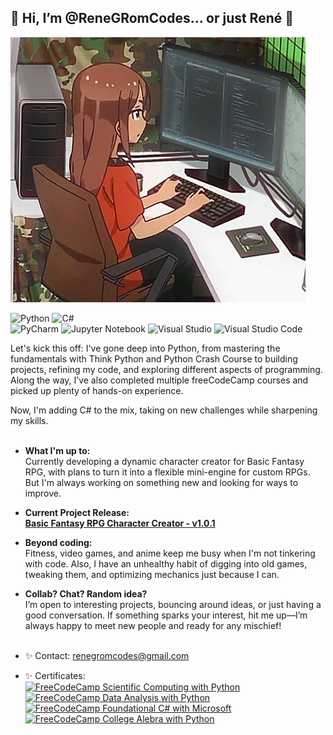 ## 👋 Hi, I’m @ReneGRomCodes... or just René 👋  
![Alt Text](https://github.com/ReneGRomCodes/ReneGRomCodes/blob/main/readme_gif.gif)  
  
![Python](https://img.shields.io/badge/python-3670A0?style=Flat&logo=python&logoColor=ffdd54) ![C#](https://img.shields.io/badge/c%23-%23239120.svg?style=flat&logo=csharp&logoColor=white)  
![PyCharm](https://img.shields.io/badge/pycharm-143?style=Flat&logo=pycharm&logoColor=black&color=black&labelColor=green) ![Jupyter Notebook](https://img.shields.io/badge/jupyter-%23FA0F00.svg?style=flat&logo=jupyter&logoColor=white) ![Visual Studio](https://img.shields.io/badge/Visual%20Studio-5C2D91.svg?style=flat&logo=visual-studio&logoColor=white) ![Visual Studio Code](https://img.shields.io/badge/Visual%20Studio%20Code-0078d7.svg?style=flat&logo=visual-studio-code&logoColor=white)  
  
Let's kick this off: I've gone deep into Python, from mastering the fundamentals with Think Python and Python Crash Course to building projects, refining my code, and exploring different aspects of programming. Along the way, I’ve also completed multiple freeCodeCamp courses and picked up plenty of hands-on experience.

  Now, I'm adding C# to the mix, taking on new challenges while sharpening my skills.
&nbsp;  
&nbsp;  
- **What I'm up to:**  
  Currently developing a dynamic character creator for Basic Fantasy RPG, with plans to turn it into a flexible mini-engine for custom RPGs. But I'm always working on something new and looking for ways to improve.
  
- **Current Project Release:**  
[**Basic Fantasy RPG Character Creator - v1.0.1**](https://github.com/ReneGRomCodes/basic_fantasy_rpg_character_creator/releases/tag/v1.0.1)

- **Beyond coding:**  
  Fitness, video games, and anime keep me busy when I'm not tinkering with code. Also, I have an unhealthy habit of digging into old games, tweaking them, and optimizing mechanics just because I can.

- **Collab? Chat? Random idea?**  
  I’m open to interesting projects, bouncing around ideas, or just having a good conversation. If something sparks your interest, hit me up—I’m always happy to meet new people and ready for any mischief!
&nbsp;  
&nbsp; 
- ✨ Contact: renegromcodes@gmail.com
- ✨ Certificates:  
[![FreeCodeCamp](https://img.shields.io/badge/Freecodecamp-%23123.svg?&style=Flat&logo=freecodecamp&logoColor=green) Scientific Computing with Python](https://www.freecodecamp.org/certification/ReneRomero/scientific-computing-with-python-v7)  
[![FreeCodeCamp](https://img.shields.io/badge/Freecodecamp-%23123.svg?&style=Flat&logo=freecodecamp&logoColor=green) Data Analysis with Python](https://www.freecodecamp.org/certification/ReneRomero/data-analysis-with-python-v7)  
[![FreeCodeCamp](https://img.shields.io/badge/Freecodecamp-%23123.svg?&style=Flat&logo=freecodecamp&logoColor=green) Foundational C# with Microsoft](https://www.freecodecamp.org/certification/ReneRomero/foundational-c-sharp-with-microsoft)  
[![FreeCodeCamp](https://img.shields.io/badge/Freecodecamp-%23123.svg?&style=Flat&logo=freecodecamp&logoColor=green) College Alebra with Python](https://www.freecodecamp.org/certification/ReneRomero/college-algebra-with-python-v8)


<!---
ReneGRomCodes/ReneGRomCodes is a ✨ special ✨ repository because its `README.md` (this file) appears on your GitHub profile.
You can click the Preview link to take a look at your changes.
--->
